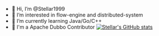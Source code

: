 - 👋 Hi, I’m @Stellar1999
- 👀 I’m interested in flow-engine and distributed-system
- 🌱 I’m currently learning Java/Go/C++
- 📖 I'm a Apache Dubbo Contributor
[![Stellar's GitHub stats](https://github-readme-stats.vercel.app/api?username=stellar1999)](https://github.com/anuraghazra/github-readme-stats)
<!---
Stellar1999/Stellar1999 is a ✨ special ✨ repository because its `README.md` (this file) appears on your GitHub profile.
You can click the Preview link to take a look at your changes.
--->
